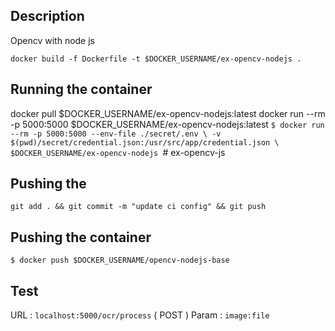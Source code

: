 ## Description

Opencv with node js 

`docker build -f Dockerfile -t $DOCKER_USERNAME/ex-opencv-nodejs .`


## Running the container
docker pull $DOCKER_USERNAME/ex-opencv-nodejs:latest
docker run --rm -p 5000:5000 $DOCKER_USERNAME/ex-opencv-nodejs:latest
` $ docker run --rm -p 5000:5000 --env-file ./secret/.env \
 -v $(pwd)/secret/credential.json:/usr/src/app/credential.json \
 $DOCKER_USERNAME/ex-opencv-nodejs 
 `# ex-opencv-js
## Pushing the 
`git add . && git commit -m "update ci config" && git push`
## Pushing the container
` $ docker push $DOCKER_USERNAME/opencv-nodejs-base `
## Test 

URL : `localhost:5000/ocr/process` ( POST )
Param : `image:file`
